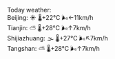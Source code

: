 Today weather:  
Beijing: ☀️ 🌡️+22°C 🌬️←11km/h  
Tianjin: ⛅️  🌡️+28°C 🌬️↑7km/h  
Shijiazhuang: 🌫  🌡️+27°C 🌬️↖7km/h  
Tangshan: ⛅️  🌡️+28°C 🌬️↑7km/h  
